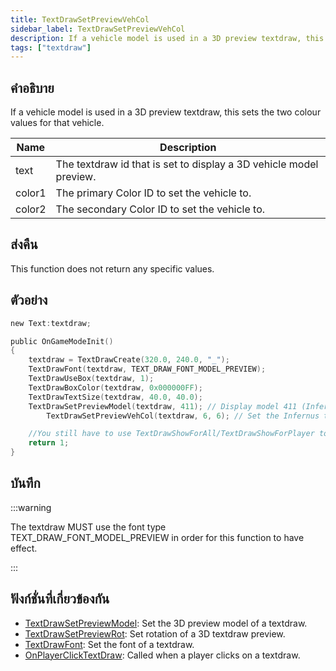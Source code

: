 ```yaml
---
title: TextDrawSetPreviewVehCol
sidebar_label: TextDrawSetPreviewVehCol
description: If a vehicle model is used in a 3D preview textdraw, this sets the two colour values for that vehicle.
tags: ["textdraw"]
---
```


## คำอธิบาย

If a vehicle model is used in a 3D preview textdraw, this sets the two colour values for that vehicle.

| Name   | Description                                                        |
| ------ | ------------------------------------------------------------------ |
| text   | The textdraw id that is set to display a 3D vehicle model preview. |
| color1 | The primary Color ID to set the vehicle to.                        |
| color2 | The secondary Color ID to set the vehicle to.                      |

## ส่งคืน

This function does not return any specific values.

## ตัวอย่าง

```c
new Text:textdraw;

public OnGameModeInit()
{
    textdraw = TextDrawCreate(320.0, 240.0, "_");
    TextDrawFont(textdraw, TEXT_DRAW_FONT_MODEL_PREVIEW);
    TextDrawUseBox(textdraw, 1);
    TextDrawBoxColor(textdraw, 0x000000FF);
    TextDrawTextSize(textdraw, 40.0, 40.0);
    TextDrawSetPreviewModel(textdraw, 411); // Display model 411 (Infernus)
        TextDrawSetPreviewVehCol(textdraw, 6, 6); // Set the Infernus to have colour 6 (Yellow)

    //You still have to use TextDrawShowForAll/TextDrawShowForPlayer to make the textdraw visible.
    return 1;
}
```

## บันทึก

:::warning

The textdraw MUST use the font type TEXT_DRAW_FONT_MODEL_PREVIEW in order for this function to have effect.

:::

## ฟังก์ชั่นที่เกี่ยวข้องกัน

- [TextDrawSetPreviewModel](../functions/TextDrawSetPreviewModel.md): Set the 3D preview model of a textdraw.
- [TextDrawSetPreviewRot](../functions/TextDrawSetPreviewRot.md): Set rotation of a 3D textdraw preview.
- [TextDrawFont](../functions/TextDrawFont.md): Set the font of a textdraw.
- [OnPlayerClickTextDraw](../callbacks/OnPlayerClickTextDraw.md): Called when a player clicks on a textdraw.
